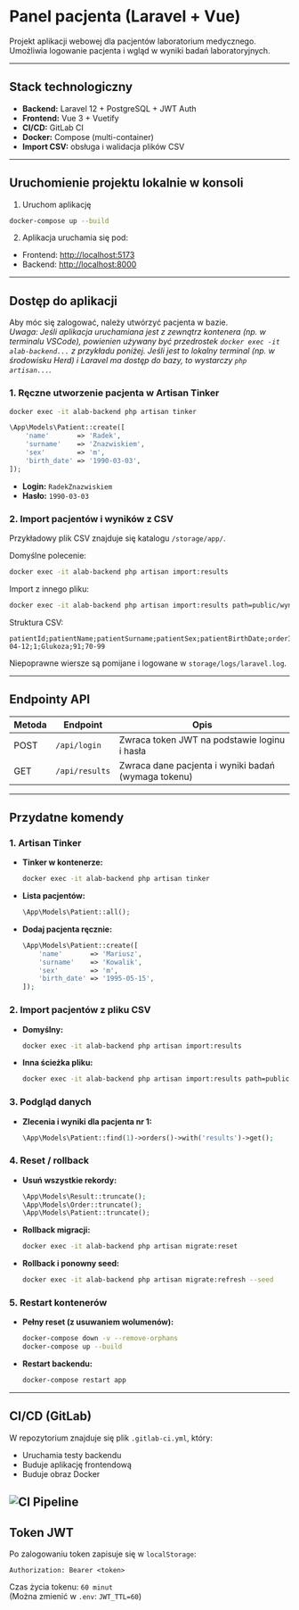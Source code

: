 # Panel pacjenta (Laravel + Vue)

Projekt aplikacji webowej dla pacjentów laboratorium medycznego.  
Umożliwia logowanie pacjenta i wgląd w wyniki badań laboratoryjnych.

---

## Stack technologiczny

-   **Backend:** Laravel 12 + PostgreSQL + JWT Auth
-   **Frontend:** Vue 3 + Vuetify
-   **CI/CD:** GitLab CI
-   **Docker:** Compose (multi-container)
-   **Import CSV:** obsługa i walidacja plików CSV

---

## Uruchomienie projektu lokalnie w konsoli

1. Uruchom aplikację

```bash
docker-compose up --build
```

2. Aplikacja uruchamia się pod:

-   Frontend: [http://localhost:5173](http://localhost:5173/)
-   Backend: [http://localhost:8000](http://localhost:8000/)

---

## Dostęp do aplikacji

Aby móc się zalogować, należy utwórzyć pacjenta w bazie.  \
_Uwaga: Jeśli aplikacja uruchamiana jest z zewnątrz kontenera (np. w terminalu VSCode), powienien używany być przedrostek `docker exec -it alab-backend...` z przykładu poniżej. Jeśli jest to lokalny terminal (np. w środowisku Herd) i Laravel ma dostęp do bazy, to wystarczy `php artisan...`._

### 1. Ręczne utworzenie pacjenta w Artisan Tinker

```bash
docker exec -it alab-backend php artisan tinker
```

```php
\App\Models\Patient::create([
    'name'       => 'Radek',
    'surname'    => 'Znazwiskiem',
    'sex'        => 'm',
    'birth_date' => '1990-03-03',
]);
```

-   **Login:** `RadekZnazwiskiem`
-   **Hasło:** `1990-03-03`

### 2. Import pacjentów i wyników z CSV

Przykładowy plik CSV znajduje się katalogu `/storage/app/`.

Domyślne polecenie:

```bash
docker exec -it alab-backend php artisan import:results
```
Import z innego pliku:

```bash
docker exec -it alab-backend php artisan import:results path=public/wyniki.csv
```

Struktura CSV:

```csv
patientId;patientName;patientSurname;patientSex;patientBirthDate;orderId;testName;testValue;testReference1;Piotr;Kowalski;m;1983-04-12;1;Glukoza;91;70-99
```

Niepoprawne wiersze są pomijane i logowane w `storage/logs/laravel.log`.

---

## Endpointy API

| Metoda | Endpoint       | Opis                                                |
| ------ | -------------- | --------------------------------------------------- |
| POST   | `/api/login`   | Zwraca token JWT na podstawie loginu i hasła        |
| GET    | `/api/results` | Zwraca dane pacjenta i wyniki badań (wymaga tokenu) |

---

## Przydatne komendy

### 1. Artisan Tinker

-   **Tinker w kontenerze:**  
    ```bash
    docker exec -it alab-backend php artisan tinker
    ```
-   **Lista pacjentów:**
    ```php
    \App\Models\Patient::all();
    ```
-   **Dodaj pacjenta ręcznie:**
    ```php
    \App\Models\Patient::create([
        'name'       => 'Mariusz',
        'surname'    => 'Kowalik',
        'sex'        => 'm',
        'birth_date' => '1995-05-15',
    ]);
    ```

### 2. Import pacjentów z pliku CSV

-   **Domyślny:**  
    ```bash
    docker exec -it alab-backend php artisan import:results
    ```
-   **Inna ścieżka pliku:**  
    ```bash
    docker exec -it alab-backend php artisan import:results path=public/wyniki.csv
    ```

### 3. Podgląd danych

-   **Zlecenia i wyniki dla pacjenta nr 1:**
    ```php
    \App\Models\Patient::find(1)->orders()->with('results')->get();
    ```

### 4. Reset / rollback

-   **Usuń wszystkie rekordy:**
    ```php
    \App\Models\Result::truncate();
    \App\Models\Order::truncate();
    \App\Models\Patient::truncate();
    ```
-   **Rollback migracji:**  
    ```bash
    docker exec -it alab-backend php artisan migrate:reset
    ```
-   **Rollback i ponowny seed:**  
    ```bash
    docker exec -it alab-backend php artisan migrate:refresh --seed
    ```

### 5. Restart kontenerów

-   **Pełny reset (z usuwaniem wolumenów):**
    ```bash
    docker-compose down -v --remove-orphans
    docker-compose up --build
    ```
-   **Restart backendu:**
    ```bash
    docker-compose restart app
    ```
---

## CI/CD (GitLab)

W repozytorium znajduje się plik `.gitlab-ci.yml`, który:

-   Uruchamia testy backendu
-   Buduje aplikację frontendową
-   Buduje obraz Docker
  
  ![CI Pipeline](https://gitlab.com/Radek168/ab_zadanie_portal_pacjent/badges/main/pipeline.svg)
---

## Token JWT

Po zalogowaniu token zapisuje się w `localStorage`:

```
Authorization: Bearer <token>
```

Czas życia tokenu: `60 minut`  
(Można zmienić w `.env`: `JWT_TTL=60`)
